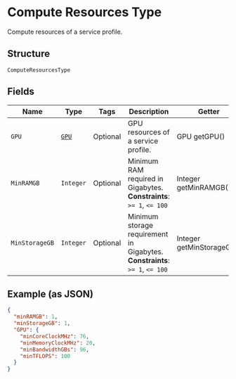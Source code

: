
# Compute Resources Type

Compute resources of a service profile.

## Structure

`ComputeResourcesType`

## Fields

| Name | Type | Tags | Description | Getter | Setter |
|  --- | --- | --- | --- | --- | --- |
| `GPU` | [`GPU`](../../doc/models/gpu.md) | Optional | GPU resources of a service profile. | GPU getGPU() | setGPU(GPU gPU) |
| `MinRAMGB` | `Integer` | Optional | Minimum RAM required in Gigabytes.<br>**Constraints**: `>= 1`, `<= 100` | Integer getMinRAMGB() | setMinRAMGB(Integer minRAMGB) |
| `MinStorageGB` | `Integer` | Optional | Minimum storage requirement in Gigabytes.<br>**Constraints**: `>= 1`, `<= 100` | Integer getMinStorageGB() | setMinStorageGB(Integer minStorageGB) |

## Example (as JSON)

```json
{
  "minRAMGB": 1,
  "minStorageGB": 1,
  "GPU": {
    "minCoreClockMHz": 76,
    "minMemoryClockMHz": 20,
    "minBandwidthGBs": 96,
    "minTFLOPS": 100
  }
}
```

